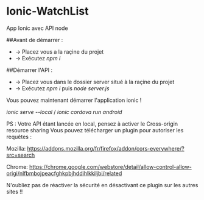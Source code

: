 # Ionic-WatchList
App Ionic avec API node

##Avant de démarrer : 
  * -> Placez vous a la raçine du projet
  * -> Exécutez *npm i*

##Démarrer l'API :
  * -> Placez vous dans le dossier server situé à la raçine du projet
  * -> Exécutez *npm i* puis *node server.js*

Vous pouvez maintenant démarrer l'application ionic !

*ionic serve --local* / *ionic cordova run android*

PS : Votre API étant lancée en local, pensez à activer le Cross-origin resource sharing
Vous pouvez télécharger un plugin pour autoriser les requêtes :

Mozilla: https://addons.mozilla.org/fr/firefox/addon/cors-everywhere/?src=search

Chrome: https://chrome.google.com/webstore/detail/allow-control-allow-origi/nlfbmbojpeacfghkpbjhddihlkkiljbi/related

N'oubliez pas de réactiver la sécurité en désactivant ce plugin sur les autres sites !!
